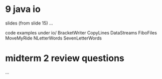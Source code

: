 
# 9 java io

slides (from slide 15)
...


code examples under io/
BracketWriter
CopyLines
DataStreams
FiboFiles
MoveMyRide
NLetterWords
SevenLetterWords

# midterm 2 review questions
...

